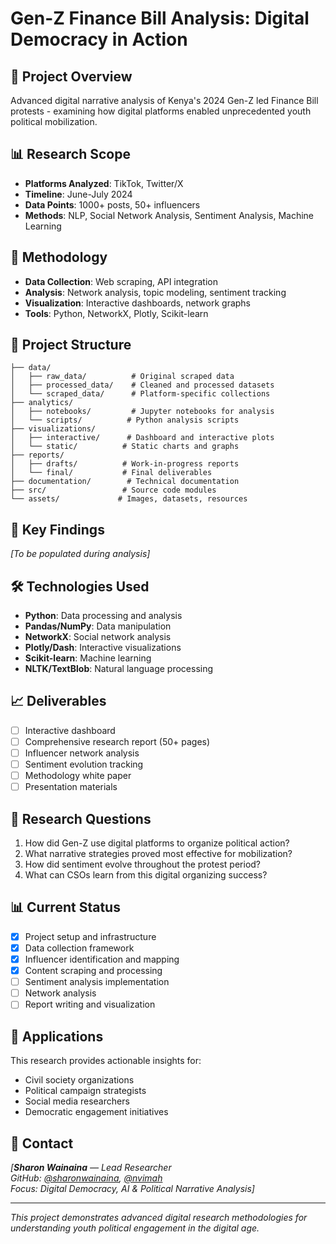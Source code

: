 # Gen-Z Finance Bill Analysis: Digital Democracy in Action

## 🎯 Project Overview
Advanced digital narrative analysis of Kenya's 2024 Gen-Z led Finance Bill protests - examining how digital platforms enabled unprecedented youth political mobilization.

## 📊 Research Scope
- **Platforms Analyzed**: TikTok, Twitter/X
- **Timeline**: June-July 2024
- **Data Points**: 1000+ posts, 50+ influencers
- **Methods**: NLP, Social Network Analysis, Sentiment Analysis, Machine Learning

## 🔬 Methodology
- **Data Collection**: Web scraping, API integration
- **Analysis**: Network analysis, topic modeling, sentiment tracking
- **Visualization**: Interactive dashboards, network graphs
- **Tools**: Python, NetworkX, Plotly, Scikit-learn

## 📁 Project Structure
```
├── data/
│   ├── raw_data/          # Original scraped data
│   ├── processed_data/    # Cleaned and processed datasets
│   └── scraped_data/      # Platform-specific collections
├── analytics/
│   ├── notebooks/         # Jupyter notebooks for analysis
│   └── scripts/          # Python analysis scripts
├── visualizations/
│   ├── interactive/      # Dashboard and interactive plots
│   └── static/          # Static charts and graphs
├── reports/
│   ├── drafts/          # Work-in-progress reports
│   └── final/           # Final deliverables
├── documentation/        # Technical documentation
├── src/                 # Source code modules
└── assets/             # Images, datasets, resources
```

## 🚀 Key Findings
*[To be populated during analysis]*

## 🛠️ Technologies Used
- **Python**: Data processing and analysis
- **Pandas/NumPy**: Data manipulation
- **NetworkX**: Social network analysis
- **Plotly/Dash**: Interactive visualizations
- **Scikit-learn**: Machine learning
- **NLTK/TextBlob**: Natural language processing

## 📈 Deliverables
- [ ] Interactive dashboard
- [ ] Comprehensive research report (50+ pages)
- [ ] Influencer network analysis
- [ ] Sentiment evolution tracking
- [ ] Methodology white paper
- [ ] Presentation materials

## 🎯 Research Questions
1. How did Gen-Z use digital platforms to organize political action?
2. What narrative strategies proved most effective for mobilization?
3. How did sentiment evolve throughout the protest period?
4. What can CSOs learn from this digital organizing success?

## 📊 Current Status
- [x] Project setup and infrastructure
- [x] Data collection framework
- [x] Influencer identification and mapping
- [x] Content scraping and processing
- [ ] Sentiment analysis implementation
- [ ] Network analysis
- [ ] Report writing and visualization

## 🤝 Applications
This research provides actionable insights for:
- Civil society organizations
- Political campaign strategists
- Social media researchers
- Democratic engagement initiatives

## 📧 Contact
*[**Sharon Wainaina** — Lead Researcher  
GitHub: [@sharonwainaina](https://github.com/sharonwainaina), [@nvimah](https://github.com/nvimah)  
Focus: Digital Democracy, AI & Political Narrative Analysis]*

---
*This project demonstrates advanced digital research methodologies for understanding youth political engagement in the digital age.*
